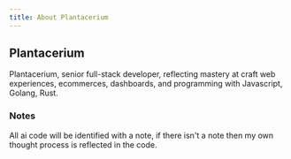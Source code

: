 ```yaml
---
title: About Plantacerium
---
```

## Plantacerium
Plantacerium, senior full-stack developer, reflecting mastery at craft web experiences, ecommerces, dashboards, and programming with Javascript, Golang, Rust.

### Notes
All ai code will be identified with a note, if there isn't a note then my own thought process is reflected in the code.
